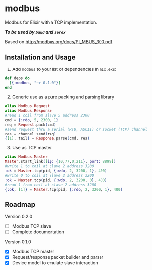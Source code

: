 # modbus

Modbus for Elixir with a TCP implementation.

***To be used by ```baud``` and ```serex```***

Based on http://modbus.org/docs/PI_MBUS_300.pdf

## Installation and Usage

1. Add `modbus` to your list of dependencies in `mix.exs`:

  ```elixir
  def deps do
    [{:modbus, "~> 0.1.0"}]
  end
  ```

2. Generic use as a pure packing and parsing library

  ```elixir
  alias Modbus.Request
  alias Modbus.Response
  #read 1 coil from slave 5 address 2300
  cmd = {:rdo, 5, 2300, 1}
  req = Request.pack(cmd)
  #send request thru a serial (RTU, ASCII) or socket (TCP) channel
  res = channel.send(req)
  {[1], tail} = Response.parse(cmd, res)
  ```

3. Use as TCP master

  ```elixir
  alias Modbus.Master
  Master.start_link([ip: {10,77,0,211}, port: 8899])
  #write 1 to coil at slave 2 address 3200
  :ok = Master.tcp(pid, {:wdo, 2, 3200, 1}, 400)
  #write 0 to coil at slave 2 address 3200
  :ok = Master.tcp(pid, {:wdo, 2, 3200, 0}, 400)
  #read 1 from coil at slave 2 address 3200
  {:ok, [1]} = Master.tcp(pid, {:rdo, 2, 3200, 1}, 400)
  ```

## Roadmap

Version 0.2.0

- [ ] Modbus TCP slave
- [ ] Complete documentation

Version 0.1.0

- [x] Modbus TCP master
- [x] Request/response packet builder and parser
- [x] Device model to emulate slave interaction
